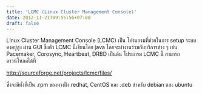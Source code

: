 ```yaml
---
title: 'LCMC (Linux Cluster Management Console)'
date: 2012-11-21T09:55:56+07:00
draft: false
---
```

Linux Cluster Management Console (LCMC) เป็น โปรแกรมที่ช่วยในการ setup ระบบคงอยู่สูง ผ่าน GUI  ซึ่งตัว LCMC นี้เขียนโดย java  โดยจะทำงานร่วมกับบริการต่าง ๆ เช่น Pacemaker, Corosync, Heartbeat, DRBD เป็นต้น
โปรแกรม LCMC นี้ สามารถดาวน์โหลดได้ที่

http://sourceforge.net/projects/lcmc/files/

ซึ่งจะมีทั้งที่เป็น .rpm ของทางฝั่ง redhat, CentOS  และ .deb สำหรับ debian และ ubuntu